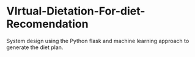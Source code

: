 # VIrtual-Dietation-For-diet-Recomendation
System design using the Python flask and machine learning approach to generate the diet plan.

